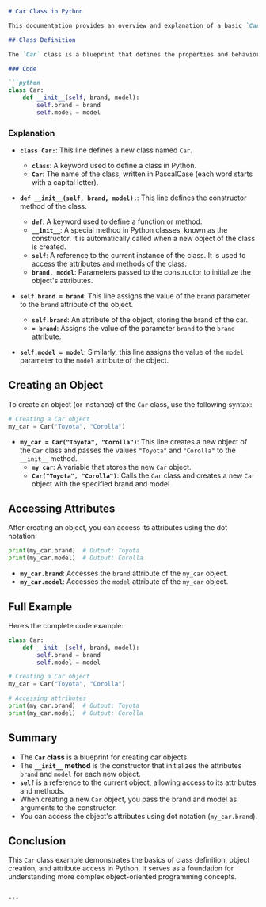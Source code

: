 



```markdown
# Car Class in Python

This documentation provides an overview and explanation of a basic `Car` class implemented in Python. The `Car` class serves as an example of object-oriented programming (OOP) principles, including class definition, object creation, and attribute access.

## Class Definition

The `Car` class is a blueprint that defines the properties and behaviors of a car object.

### Code

```python
class Car:
    def __init__(self, brand, model):
        self.brand = brand
        self.model = model
```

### Explanation

- **`class Car:`**: This line defines a new class named `Car`.
  - **`class`**: A keyword used to define a class in Python.
  - **`Car`**: The name of the class, written in PascalCase (each word starts with a capital letter).

- **`def __init__(self, brand, model):`**: This line defines the constructor method of the class.
  - **`def`**: A keyword used to define a function or method.
  - **`__init__`**: A special method in Python classes, known as the constructor. It is automatically called when a new object of the class is created.
  - **`self`**: A reference to the current instance of the class. It is used to access the attributes and methods of the class.
  - **`brand, model`**: Parameters passed to the constructor to initialize the object's attributes.

- **`self.brand = brand`**: This line assigns the value of the `brand` parameter to the `brand` attribute of the object.
  - **`self.brand`**: An attribute of the object, storing the brand of the car.
  - **`= brand`**: Assigns the value of the parameter `brand` to the `brand` attribute.

- **`self.model = model`**: Similarly, this line assigns the value of the `model` parameter to the `model` attribute of the object.

## Creating an Object

To create an object (or instance) of the `Car` class, use the following syntax:

```python
# Creating a Car object
my_car = Car("Toyota", "Corolla")
```

- **`my_car = Car("Toyota", "Corolla")`**: This line creates a new object of the `Car` class and passes the values `"Toyota"` and `"Corolla"` to the `__init__` method.
  - **`my_car`**: A variable that stores the new `Car` object.
  - **`Car("Toyota", "Corolla")`**: Calls the `Car` class and creates a new `Car` object with the specified brand and model.

## Accessing Attributes

After creating an object, you can access its attributes using the dot notation:

```python
print(my_car.brand)  # Output: Toyota
print(my_car.model)  # Output: Corolla
```

- **`my_car.brand`**: Accesses the `brand` attribute of the `my_car` object.
- **`my_car.model`**: Accesses the `model` attribute of the `my_car` object.

## Full Example

Here’s the complete code example:

```python
class Car:
    def __init__(self, brand, model):
        self.brand = brand
        self.model = model

# Creating a Car object
my_car = Car("Toyota", "Corolla")

# Accessing attributes
print(my_car.brand)  # Output: Toyota
print(my_car.model)  # Output: Corolla
```

## Summary

- The **`Car` class** is a blueprint for creating car objects.
- The **`__init__` method** is the constructor that initializes the attributes `brand` and `model` for each new object.
- **`self`** is a reference to the current object, allowing access to its attributes and methods.
- When creating a new `Car` object, you pass the brand and model as arguments to the constructor.
- You can access the object's attributes using dot notation (`my_car.brand`).

## Conclusion

This `Car` class example demonstrates the basics of class definition, object creation, and attribute access in Python. It serves as a foundation for understanding more complex object-oriented programming concepts.

```

---


